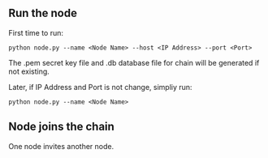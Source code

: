 
## Run the node

First time to run:

    python node.py --name <Node Name> --host <IP Address> --port <Port>

The .pem secret key file and .db database file for chain will be generated if not existing.

Later, if IP Address and Port is not change, simpliy run:

    python node.py --name <Node Name>

## Node joins the chain

One node invites another node.



